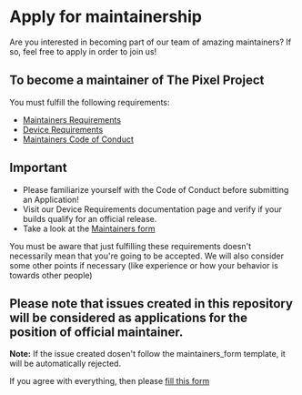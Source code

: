 # Apply for maintainership

Are you interested in becoming part of our team of amazing maintainers? If so, feel free to apply in order to join us!

## To become a maintainer of The Pixel Project
You must fulfill the following requirements:
- [Maintainers Requirements](https://github.com/The-Pixel-Project/ThePixelProject-docs/blob/main/maintainers_requirements.md)
- [Device Requirements](https://github.com/The-Pixel-Project/ThePixelProject-docs/blob/main/device_requirements.md)
- [Maintainers Code of Conduct](https://github.com/The-Pixel-Project/ThePixelProject-docs/blob/main/maintainers_code_of_conduct.md)

## Important
- Please familiarize yourself with the Code of Conduct before submitting an Application!
- Visit our Device Requirements documentation page and verify if your builds qualify for an official release.
- Take a look at the [Maintainers form](https://github.com/The-Pixel-Project/ThePixelProject-docs/blob/main/maintainers_form.md)
  
You must be aware that just fulfilling these requirements doesn't necessarily mean that you're going to be accepted. We will also consider some other points if necessary (like experience or how your behavior is towards other people)


## Please note that issues created in this repository will be considered as applications for the position of official maintainer.
**Note:** If the issue created dosen't follow the maintainers_form template, it will be automatically rejected.

If you agree with everything, then please [fill this form](https://github.com/The-Pixel-Project/maintainership/issues/new?title=New%20maintainer&body=%0A---%0Aname%3A%20Official%20maintainer%20form%20for%20The%20Pixel%20Project%0Aabout%3A%20Application%20for%20becoming%20an%20official%20maintainer%20for%20The%20Pixel%20Project%0Atitle%3A%20New%20maintainer%20%0Aassignees%3A%20%5Bseparate%20the%20usernames%20with%20a%20comma%5D%0A---%0A%0A%3C%21--%0AThis%20template%20is%20taken%20from%20PixelExperience/official_devices%20with%20modifications%20to%20it%0A--%3E%0A%0A%23%23%20Name%20and%20Codename%20of%20the%20device%20you%20want%20to%20apply%20for%20%0A%60%60%60%0AYour%20device%20name%20%28Your%20device%20codename%29%0A%60%60%60%0A%0A%23%23%20Device%20Tree%20sources%0A%3C%21--%0A%2A%20Must%20be%20public%20on%20GitHub/GitLab%0A%2A%20Must%20add%20kernel%20and%20vendor%20as%20well%2C%20if%20available%2C%20common%20tree%20too%0A%2A%20Authorship%20should%20be%20maintained%0A--%3E%0A%60%60%60%0Ahttps%3A//github.com/username/device_brand_codename%0Ahttps%3A//github.com/username/kernel_brand_codename%0Ahttps%3A//github.com/username/vendor_brand_codename%0A%60%60%60%0A%23%23%20Experience%0A%23%23%23%20Have%20you%20gone%20through%20the%20maintainers%20requirements%3F%0A%60%60%60%0AYes/No%0A%60%60%60%0A%0A%23%23%23%20How%20long%20have%20you%20been%20building%20Custom%20ROMs%3F%0A%60%60%60%0AAdd%20here%0A%60%60%60%0A%0A%23%23%23%20What%20ROM%27s%20do%20you%20maintain%20officially/unofficially%3F%0A%60%60%60%0AAdd%20here%0A%60%60%60%0A%0A%23%23%23%20List%20of%20changes/patches%20applied%20to%20source%2C%20if%20applicable%0A%60%60%60%0AAdd%20here%0A%60%60%60%0A%0A%23%23%20Contact%0A%0A%23%23%23%20Telegram%20username%0A%3C%21--%20https%3A//t.me/username%20--%3E%0A%60%60%60%0AYour%20Telegram%20username%0A%60%60%60%0A%23%23%20Build%20History%0A%23%23%23%20Link%20to%20your%20XDA%20thread%20of%20unofficial%20build%0A%3C%21--%20Before%20applying%20officially%2C%20you%20must%20have%20already%20made%20an%20XDA%20--%3E%0A%60%60%60%0ALink%20to%20the%20XDA%20thread.%0A%60%60%60%0A%0A%23%23%23%20Link%20to%20your%20unofficial%20The%20Pixel%20Project%20Build%20Post%20other%20than%20XDA%0A%3C%21--%20Before%20being%20able%20to%20maintain%20The%20Pixel%20Project%20officially%2C%20%0Ayou%20must%20have%20already%20made%20your%20unofficial%20build%20public.%20--%3E%0A%60%60%60%0ALink%20to%20the%20public%20build%20post.%0A%60%60%60%0A)
